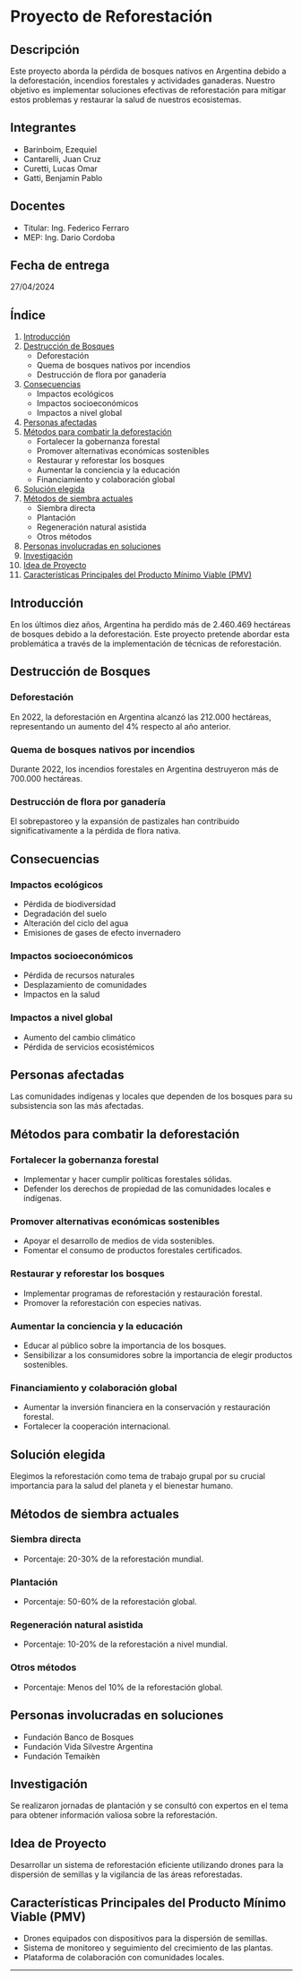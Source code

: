 # Proyecto de Reforestación

## Descripción

Este proyecto aborda la pérdida de bosques nativos en Argentina debido a la deforestación, incendios forestales y actividades ganaderas. Nuestro objetivo es implementar soluciones efectivas de reforestación para mitigar estos problemas y restaurar la salud de nuestros ecosistemas.

## Integrantes

- Barinboim, Ezequiel
- Cantarelli, Juan Cruz
- Curetti, Lucas Omar
- Gatti, Benjamin Pablo

## Docentes

- Titular: Ing. Federico Ferraro
- MEP: Ing. Dario Cordoba

## Fecha de entrega

27/04/2024

## Índice

1. [Introducción](#introducción)
2. [Destrucción de Bosques](#destrucción-de-bosques)
   - Deforestación
   - Quema de bosques nativos por incendios
   - Destrucción de flora por ganadería
3. [Consecuencias](#consecuencias)
   - Impactos ecológicos
   - Impactos socioeconómicos
   - Impactos a nivel global
4. [Personas afectadas](#personas-afectadas)
5. [Métodos para combatir la deforestación](#métodos-para-combatir-la-deforestación)
   - Fortalecer la gobernanza forestal
   - Promover alternativas económicas sostenibles
   - Restaurar y reforestar los bosques
   - Aumentar la conciencia y la educación
   - Financiamiento y colaboración global
6. [Solución elegida](#solución-elegida)
7. [Métodos de siembra actuales](#métodos-de-siembra-actuales)
   - Siembra directa
   - Plantación
   - Regeneración natural asistida
   - Otros métodos
8. [Personas involucradas en soluciones](#personas-involucradas-en-soluciones)
9. [Investigación](#investigación)
10. [Idea de Proyecto](#idea-de-proyecto)
11. [Características Principales del Producto Mínimo Viable (PMV)](#características-principales-del-producto-mínimo-viable-pmv)

## Introducción

En los últimos diez años, Argentina ha perdido más de 2.460.469 hectáreas de bosques debido a la deforestación. Este proyecto pretende abordar esta problemática a través de la implementación de técnicas de reforestación.

## Destrucción de Bosques

### Deforestación

En 2022, la deforestación en Argentina alcanzó las 212.000 hectáreas, representando un aumento del 4% respecto al año anterior.

### Quema de bosques nativos por incendios

Durante 2022, los incendios forestales en Argentina destruyeron más de 700.000 hectáreas.

### Destrucción de flora por ganadería

El sobrepastoreo y la expansión de pastizales han contribuido significativamente a la pérdida de flora nativa.

## Consecuencias

### Impactos ecológicos

- Pérdida de biodiversidad
- Degradación del suelo
- Alteración del ciclo del agua
- Emisiones de gases de efecto invernadero

### Impactos socioeconómicos

- Pérdida de recursos naturales
- Desplazamiento de comunidades
- Impactos en la salud

### Impactos a nivel global

- Aumento del cambio climático
- Pérdida de servicios ecosistémicos

## Personas afectadas

Las comunidades indígenas y locales que dependen de los bosques para su subsistencia son las más afectadas.

## Métodos para combatir la deforestación

### Fortalecer la gobernanza forestal

- Implementar y hacer cumplir políticas forestales sólidas.
- Defender los derechos de propiedad de las comunidades locales e indígenas.

### Promover alternativas económicas sostenibles

- Apoyar el desarrollo de medios de vida sostenibles.
- Fomentar el consumo de productos forestales certificados.

### Restaurar y reforestar los bosques

- Implementar programas de reforestación y restauración forestal.
- Promover la reforestación con especies nativas.

### Aumentar la conciencia y la educación

- Educar al público sobre la importancia de los bosques.
- Sensibilizar a los consumidores sobre la importancia de elegir productos sostenibles.

### Financiamiento y colaboración global

- Aumentar la inversión financiera en la conservación y restauración forestal.
- Fortalecer la cooperación internacional.

## Solución elegida

Elegimos la reforestación como tema de trabajo grupal por su crucial importancia para la salud del planeta y el bienestar humano.

## Métodos de siembra actuales

### Siembra directa

- Porcentaje: 20-30% de la reforestación mundial.

### Plantación

- Porcentaje: 50-60% de la reforestación global.

### Regeneración natural asistida

- Porcentaje: 10-20% de la reforestación a nivel mundial.

### Otros métodos

- Porcentaje: Menos del 10% de la reforestación global.

## Personas involucradas en soluciones

- Fundación Banco de Bosques
- Fundación Vida Silvestre Argentina
- Fundación Temaikèn

## Investigación

Se realizaron jornadas de plantación y se consultó con expertos en el tema para obtener información valiosa sobre la reforestación.

## Idea de Proyecto

Desarrollar un sistema de reforestación eficiente utilizando drones para la dispersión de semillas y la vigilancia de las áreas reforestadas.

## Características Principales del Producto Mínimo Viable (PMV)

- Drones equipados con dispositivos para la dispersión de semillas.
- Sistema de monitoreo y seguimiento del crecimiento de las plantas.
- Plataforma de colaboración con comunidades locales.

---
